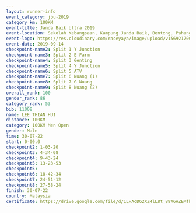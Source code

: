 ```yaml
---
layout: runner-info 
event_category: jbu-2019 
category_km: 100KM 
event-title: Janda Baik Ultra 2019
event-location: Sekolah Kebangsaan, Kampung Janda Baik, Bentong, Pahang, Malaysia 
event-logo: https://res.cloudinary.com/raceyaya/image/upload/v1569217009/logo/janda-baik_vch1pc.jpg 
event-date: 2019-09-14 
checkpoint-name2: Split 1 Y Junction 
checkpoint-name3: Split 2 E Farm 
checkpoint-name4: Split 3 Genting 
checkpoint-name5: Split 4 Y Junction 
checkpoint-name6: Split 5 ATV 
checkpoint-name7: Split 6 Nuang (1) 
checkpoint-name8: Split 7 G Nuang 
checkpoint-name9: Split 8 Nuang (2) 
overall_rank: 100
gender_rank: 86
category_rank: 53
bib: 11008
name: LEE THIAN HUI
distance: 100KM
category: 100KM Men Open
gender: Male
time: 30-07-22
start: 0-00.0
checkpoint2: 1-03-20
checkpoint3: 4-34-08
checkpoint4: 9-43-24
checkpoint5: 13-23-53
checkpoint5: 
checkpoint6: 18-42-34
checkpoint7: 24-51-12
checkpoint8: 27-58-24
finish: 30-07-22
country: Malaysia
certificate: https://drive.google.com/file/d/1LHAcDG2XZ4lL8t_89V6AZEMfhDw0rLvg/view?usp=sharing
---
```

